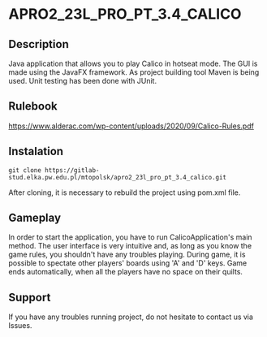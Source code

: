 # APRO2_23L_PRO_PT_3.4_CALICO

## Description

Java application that allows you to play Calico in hotseat mode. 
The GUI is made using the JavaFX framework.
As project building tool Maven is being used.
Unit testing has been done with JUnit.


## Rulebook

https://www.alderac.com/wp-content/uploads/2020/09/Calico-Rules.pdf

## Instalation

```
git clone https://gitlab-stud.elka.pw.edu.pl/mtopolsk/apro2_23l_pro_pt_3.4_calico.git
```

After cloning, it is necessary to rebuild the project using pom.xml file.

## Gameplay

In order to start the application, you have to run CalicoApplication's main method.
The user interface is very intuitive and, as long as you know the game rules, 
you shouldn't have any troubles playing. During game, it is possible to spectate other players'
boards using 'A' and 'D' keys. Game ends automatically, when all the players have no space on
their quilts.

## Support

If you have any troubles running project, do not hesitate to contact us via Issues.